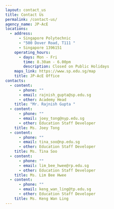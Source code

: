```yaml
---
layout: contact_us
title: Contact Us
permalink: /contact-us/
agency_name: JP-AcE
locations:
  - address:
      - Singapore Polytechnic
      - "500 Dover Road, T111 "
      - Singapore 1396151
    operating_hours:
      - days: Mon - Fri
        time: 8.30am - 6.00pm
        description: Closed on Public Holidays
    maps_link: https://www.sp.edu.sg/map
    title: JP-AcE Office
contacts:
  - content:
      - phone: ""
      - email: rajnish_gupta@sp.edu.sg
      - other: Academy Head
    title: "Mr. Rajnish Gupta "
  - content:
      - phone: ""
      - email: joey_tong@nyp.edu.sg
      - other: Education Staff Developer
    title: Ms. Joey Tong
  - content:
      - phone: ""
      - email: tina_soo@np.edu.sg
      - other: Education Staff Developer
    title: Ms. Tina Soo
  - content:
      - phone: ""
      - email: lim_bee_hwee@rp.edu.sg
      - other: Education Staff Developer
    title: Ms. Lim Bee Hwee
  - content:
      - phone: ""
      - email: keng_wan_ling@tp.edu.sg
      - other: Education Staff Developer
    title: Ms. Keng Wan Ling
---
```

